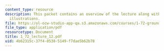 ```yaml
---
content_type: resource
description: This packet contains an overview of the lecture along with diagrams and
  illustrations.
file: https://ol-ocw-studio-app-qa.s3.amazonaws.com/courses/1-72-groundwater-hydrology-fall-2005/4b62315c37f405385149f7dae5b62b78_1_72_lecture_12.pdf
file_type: application/pdf
resourcetype: Document
title: 1_72_lecture_12.pdf
uid: 4b62315c-37f4-0538-5149-f7dae5b62b78
---
```

